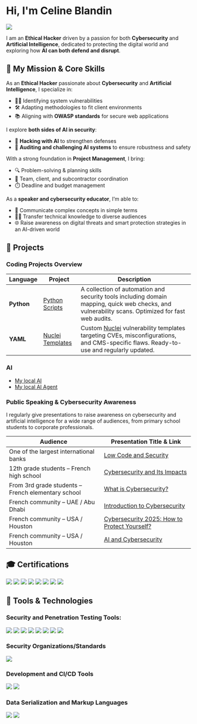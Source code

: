 # Hi, I'm Celine Blandin
<a href="https://www.linkedin.com/in/celine-blandin/"><img src="https://img.shields.io/badge/-LinkedIn-0072b1?&style=for-the-badge&logo=linkedin&logoColor=white" /></a>

I am an **Ethical Hacker** driven by a passion for both **Cybersecurity** and **Artificial Intelligence**, dedicated to protecting the digital world and exploring how **AI can both defend and disrupt**.

## 🎯 My Mission & Core Skills

As an **Ethical Hacker** passionate about **Cybersecurity** and **Artificial Intelligence**, I specialize in:

- 🕵️‍♂️ Identifying system vulnerabilities  
- 🛠️ Adapting methodologies to fit client environments  
- 📚 Aligning with **OWASP standards** for secure web applications  

I explore **both sides of AI in security**:
- 🤖 **Hacking with AI** to strengthen defenses  
- 🧠 **Auditing and challenging AI systems** to ensure robustness and safety  

With a strong foundation in **Project Management**, I bring:
- 🔍 Problem-solving & planning skills  
- 🧩 Team, client, and subcontractor coordination  
- ⏱️ Deadline and budget management  

As a **speaker and cybersecurity educator**, I’m able to:
- 📢 Communicate complex concepts in simple terms  
- 🧑‍🏫 Transfer technical knowledge to diverse audiences  
- 🌐 Raise awareness on digital threats and smart protection strategies in an AI-driven world  


## 📂 Projects


### Coding Projects Overview

| Language | Project | Description |
|----------|---------|-------------|
| **Python** | [Python Scripts](https://github.com/linceBLA/Python-Scripts) | A collection of automation and security tools including domain mapping, quick web checks, and vulnerability scans. Optimized for fast web audits. |
| **YAML** | [Nuclei Templates](https://github.com/linceBLA/YAML-Scripts) | Custom [Nuclei](https://github.com/projectdiscovery/nuclei) vulnerability templates targeting CVEs, misconfigurations, and CMS-specific flaws. Ready-to-use and regularly updated. |


### AI

- [My local AI](https://github.com/linceBLA/My-AI)
- [My local AI Agent](https://github.com/linceBLA/My-local-AI-Agent)

### Public Speaking & Cybersecurity Awareness

I regularly give presentations to raise awareness on cybersecurity and artificial intelligence for a wide range of audiences, from primary school students to corporate professionals.

| Audience | Presentation Title & Link |
|-------------------------------------------|------------------------------|
| One of the largest international banks     | [Low Code and Security](https://github.com/linceBLA/Low-Code-and-Security) |
| 12th grade students – French high school   | [Cybersecurity and Its Impacts](https://github.com/linceBLA/La-cybersecurite-et-ses-impacts/tree/main) |
| From 3rd grade students – French elementary school | [What is Cybersecurity?](https://github.com/linceBLA/C-est-quoi-la-Cybersecurite) |
| French community – UAE / Abu Dhabi         | [Introduction to Cybersecurity](https://github.com/linceBLA/Introduction-a-la-Cybersecurite/tree/main) |
| French community – USA / Houston           | [Cybersecurity 2025: How to Protect Yourself?](https://github.com/linceBLA/Cybersecurite-2025/tree/main) |
| French community – USA / Houston           | [AI and Cybersecurity](https://github.com/linceBLA/AI-and-Cybersecurity) |





## 🎓 Certifications

<div> 
<a href="https://www.eccouncil.org/train-certify/certified-ethical-hacker-ceh-practical/"><img src="https://img.shields.io/badge/-CEH%20Practical-D32F2F?style=for-the-badge&logo=Hackaday&logoColor=000000" /></a> 
<a href="https://www.eccouncil.org/programs/certified-ethical-hacker-ceh/"><img src="https://img.shields.io/badge/-CEH%20Certified%20Ethical%20Hacker-D32F2F?style=for-the-badge&logo=Hackaday&logoColor=000000" /></a>
<a href="https://www.credly.com/badges/17a94e1a-1fd7-42ea-9727-3795bcc676d5/public_url" target="_blank">
<a href="https://www.credly.com/badges/17a94e1a-1fd7-42ea-9727-3795bcc676d5/public_url" target="_blank"><img src="https://img.shields.io/badge/Foundations%20of%20AI%20Security%20(AttackIQ)-800080?style=for-the-badge&logo=semanticweb&logoColor=black" /></a>
<a href="https://www.comptia.org/certifications/security"><img src="https://img.shields.io/badge/-CompTIA%20Security%2B-FF0000?&style=for-the-badge&logo=CompTIA&logoColor=white" /><a/>
<a href="https://tryhackme.com/"><img src="https://img.shields.io/badge/-TryHackMe%20Offensive%20Pentesting-4F5D95?&style=for-the-badge&logo=tryhackme&logoColor=white" /><a/>
<a href="https://www.udemy.com/"><img src="https://img.shields.io/badge/-Udemy%20Python-EC5252?&style=for-the-badge&logo=udemy&logoColor=white" /><a/>
<img src="https://img.shields.io/badge/-Edusphere%20Wireless%20Ethical%20Hacking%20%26%20Penetration%20Testing-3D3D3D?&style=for-the-badge&logo=edusphere&logoColor=white" />
<a href="https://www.insa-toulouse.fr/"><img src="https://img.shields.io/badge/-INSA%20Civil%20Engineering-003D7D?&style=for-the-badge&logo=institute-of-engineering&logoColor=white" /><a/>

## 🧰 Tools & Technologies

### Security and Penetration Testing Tools:
<div>
    <a href="https://www.kali.org"><img src="https://img.shields.io/badge/-Kali%20Linux-557C94?&style=for-the-badge&logo=kali-linux&logoColor=white" /><a/>
    <a href="https://www.wireshark.org"><img src="https://img.shields.io/badge/-Wireshark-1679A7?&style=for-the-badge&logo=Wireshark&logoColor=white" /><a/>
    <a href="https://nmap.org"><img src="https://img.shields.io/badge/-Nmap-000000?&style=for-the-badge&logo=nmap&logoColor=white" /><a/>
    <a href="https://portswigger.net/burp"><img src="https://img.shields.io/badge/-Burp%20Suite%20Pro-6D6E71?&style=for-the-badge&logo=burp-suite&logoColor=white" /><a/>
    <a href="https://docs.projectdiscovery.io/tools/nuclei/overview"><img src="https://img.shields.io/badge/-Nuclei-4F5D95?&style=for-the-badge&logo=nuclei&logoColor=white" /><a/>
    <a href="https://semgrep.dev/"><img src="https://img.shields.io/badge/-Semgrep-2C3E50?&style=for-the-badge&logo=semgrep&logoColor=white" /><a/>
    <a href="https://www.metasploit.com/"><img src="https://img.shields.io/badge/-Metasploit-000000?&style=for-the-badge&logo=metasploit&logoColor=white" /><a/>
    <a href="https://hydra.cc/"><img src="https://img.shields.io/badge/-Hydra-000000?&style=for-the-badge&logo=hydra&logoColor=white" /><a/>
</div>

### Security Organizations/Standards
<div>
    <a href="https://owasp.org/"><img src="https://img.shields.io/badge/-OWASP-4F5D95?&style=for-the-badge&logo=owasp&logoColor=white" /><a/>
</div>

### Development and CI/CD Tools
<div>
    <a href="https://www.python.org/"><img src="https://img.shields.io/badge/-Python-3776AB?&style=for-the-badge&logo=python&logoColor=white" /><a/>
    <a href="https://about.gitlab.com/"><img src="https://img.shields.io/badge/-GitLab-FC6D26?&style=for-the-badge&logo=gitlab&logoColor=white" /><a/>
</div>

### Data Serialization and Markup Languages
<div>
    <a href="https://www.markdownguide.org/"><img src="https://img.shields.io/badge/-Markdown-000000?&style=for-the-badge&logo=markdown&logoColor=white" /><a/>
    <a href="https://yaml.org/"><img src="https://img.shields.io/badge/-YAML-FF4F00?&style=for-the-badge&logo=yaml&logoColor=white" /><a/>
</div>


